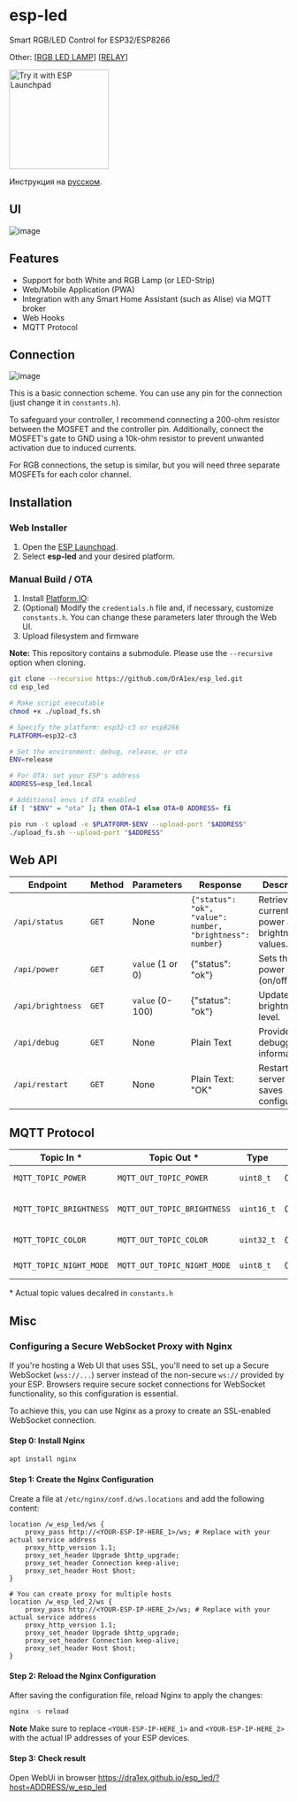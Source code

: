 # esp-led
Smart RGB/LED Control for ESP32/ESP8266


Other: [[RGB LED LAMP](https://github.com/DrA1ex/esp_led_lamp)] [[RELAY](https://github.com/DrA1ex/esp_relay)]


<a href="https://espressif.github.io/esp-launchpad/?flashConfigURL=https://dra1ex.github.io/esp-launchpad/config.toml">
    <img alt="Try it with ESP Launchpad" src="https://espressif.github.io/esp-launchpad/assets/try_with_launchpad.png" width="180">
</a>

Инструкция на [русском](/README_RU.md).

## UI

![image](https://github.com/user-attachments/assets/fa4d4f01-f9f8-494a-b6f1-6a08406da38b)

## Features
- Support for both White and RGB Lamp (or LED-Strip)
- Web/Mobile Application (PWA)
- Integration with any Smart Home Assistant (such as Alise) via MQTT broker
- Web Hooks
- MQTT Protocol

## Connection

![image](https://github.com/user-attachments/assets/793dc957-1312-4eb5-bbee-432d5c9db3fc)

This is a basic connection scheme. You can use any pin for the connection (just change it in `constants.h`).

To safeguard your controller, I recommend connecting a 200-ohm resistor between the MOSFET and the controller pin. Additionally, connect the MOSFET's gate to GND using a 10k-ohm resistor to prevent unwanted activation due to induced currents.

For RGB connections, the setup is similar, but you will need three separate MOSFETs for each color channel.

## Installation

### Web Installer

1. Open the [ESP Launchpad](https://espressif.github.io/esp-launchpad/?flashConfigURL=https://dra1ex.github.io/esp-launchpad/config.toml).
2. Select **esp-led** and your desired platform.

### Manual Build / OTA


1. Install [Platform.IO](https://platformio.org/install):
2. (Optional) Modify the `credentials.h` file and, if necessary, customize `constants.h`. You can change these parameters later through the Web UI.
3. Upload filesystem and firmware

**Note:** This repository contains a submodule. Please use the `--recursive` option when cloning.

```bash
git clone --recursive https://github.com/DrA1ex/esp_led.git
cd esp_led

# Make script executable
chmod +x ./upload_fs.sh

# Specify the platform: esp32-c3 or esp8266
PLATFORM=esp32-c3

# Set the environment: debug, release, or ota
ENV=release

# For OTA: set your ESP's address
ADDRESS=esp_led.local

# Additional envs if OTA enabled
if [ "$ENV" = "ota" ]; then OTA=1 else OTA=0 ADDRESS= fi

pio run -t upload -e $PLATFORM-$ENV --upload-port "$ADDRESS"
./upload_fs.sh --upload-port "$ADDRESS"
```

## Web API

| Endpoint             | Method    | Parameters               | Response                                                  | Description                                             |
|----------------------|-----------|--------------------------|-----------------------------------------------------------|---------------------------------------------------------|
| `/api/status`        | `GET`     | None                     | `{"status": "ok", "value": number, "brightness": number}` | Retrieves the current power and brightness values.      |
| `/api/power`         | `GET`     | `value` (1 or 0)         | {"status": "ok"}                                          | Sets the power state (on/off).                          |
| `/api/brightness`    | `GET`     | `value` (0-100)          | {"status": "ok"}                                          | Updates the brightness level.                           |
| `/api/debug`         | `GET`     | None                     | Plain Text                                                | Provides debugging information.                         |
| `/api/restart`       | `GET`     | None                     | Plain Text: "OK"                                          | Restarts the server and saves configuration.            |


## MQTT Protocol

| Topic In *       			| Topic Out *          			| Type        | Values		         | Comments                              |
|---------------------------|-------------------------------|-------------|----------------------|---------------------------------------|
| `MQTT_TOPIC_POWER`		| `MQTT_OUT_TOPIC_POWER` 		| `uint8_t`   | 0..1      	     	 | Power state: ON (1) / OFF (0)         |
| `MQTT_TOPIC_BRIGHTNESS`	| `MQTT_OUT_TOPIC_BRIGHTNESS` 	| `uint16_t`  | 0..`DAC_MAX_VALUE`   | Brightness level, can switch to 0..100 (`MQTT_CONVERT_BRIGHTNESS`) 	|
| `MQTT_TOPIC_COLOR`		| `MQTT_OUT_TOPIC_COLOR` 		| `uint32_t`  | 0..0xFFFFFF  		 | Color value (ARGB or RGB format)      |
| `MQTT_TOPIC_NIGHT_MODE`	| `MQTT_OUT_TOPIC_NIGHT_MODE` 	| `uint8_t`   | 0..1          		 | Night mode state: ON (1) / OFF (0)    |

\* Actual topic values decalred in `constants.h`


## Misc

### Configuring a Secure WebSocket Proxy with Nginx

If you're hosting a Web UI that uses SSL, you'll need to set up a Secure WebSocket (`wss://...`) server instead of the non-secure `ws://` provided by your ESP. Browsers require secure socket connections for WebSocket functionality, so this configuration is essential.

To achieve this, you can use Nginx as a proxy to create an SSL-enabled WebSocket connection.

#### Step 0: Install Nginx

```sh
apt install nginx
```

#### Step 1: Create the Nginx Configuration

Create a file at `/etc/nginx/conf.d/ws.locations` and add the following content:

```nginx
location /w_esp_led/ws {
    proxy_pass http://<YOUR-ESP-IP-HERE_1>/ws; # Replace with your actual service address
    proxy_http_version 1.1;
    proxy_set_header Upgrade $http_upgrade;
    proxy_set_header Connection keep-alive;
    proxy_set_header Host $host;
}

# You can create proxy for multiple hosts
location /w_esp_led_2/ws {
    proxy_pass http://<YOUR-ESP-IP-HERE_2>/ws; # Replace with your actual service address
    proxy_http_version 1.1;
    proxy_set_header Upgrade $http_upgrade;
    proxy_set_header Connection keep-alive;
    proxy_set_header Host $host;
}
```

#### Step 2: Reload the Nginx Configuration

After saving the configuration file, reload Nginx to apply the changes:

```sh
nginx -s reload
```

**Note**
Make sure to replace `<YOUR-ESP-IP-HERE_1>` and `<YOUR-ESP-IP-HERE_2>` with the actual IP addresses of your ESP devices.

#### Step 3: Check result

Open WebUi in browser https://dra1ex.github.io/esp_led/?host=ADDRESS/w_esp_led
